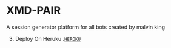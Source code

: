 # XMD-PAIR
A session generator platform for all bots created by malvin king

3. Deploy On Heruku .[`HEROKU`](https://dashboard.heroku.com/new-app?template=https://github.com/kipelia/Ttpair)
